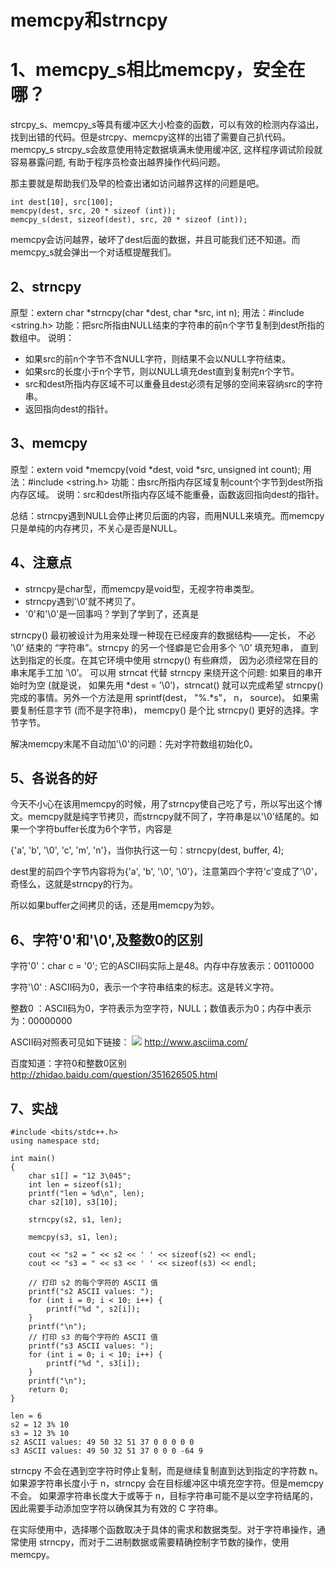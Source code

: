 # memcpy和strncpy

# 1、memcpy_s相比memcpy，安全在哪？
strcpy_s、memcpy_s等具有缓冲区大小检查的函数，可以有效的检测内存溢出，找到出错的代码。但是strcpy、memcpy这样的出错了需要自己扒代码。
memcpy_s strcpy_s会故意使用特定数据填满未使用缓冲区, 这样程序调试阶段就容易暴露问题, 有助于程序员检查出越界操作代码问题。

那主要就是帮助我们及早的检查出诸如访问越界这样的问题是吧。
```
int dest[10], src[100];
memcpy(dest, src, 20 * sizeof (int)); 
memcpy_s(dest, sizeof(dest), src, 20 * sizeof (int)); 
```
memcpy会访问越界，破坏了dest后面的数据，并且可能我们还不知道。而memcpy_s就会弹出一个对话框提醒我们。

## 2、strncpy 
原型：extern char *strncpy(char *dest, char *src, int n);
用法：#include <string.h>
功能：把src所指由NULL结束的字符串的前n个字节复制到dest所指的数组中。
说明：
- 如果src的前n个字节不含NULL字符，则结果不会以NULL字符结束。
- 如果src的长度小于n个字节，则以NULL填充dest直到复制完n个字节。
- src和dest所指内存区域不可以重叠且dest必须有足够的空间来容纳src的字符串。
- 返回指向dest的指针。

## 3、memcpy 
原型：extern void *memcpy(void *dest, void *src, unsigned int count);
用法：#include <string.h>
功能：由src所指内存区域复制count个字节到dest所指内存区域。
说明：src和dest所指内存区域不能重叠，函数返回指向dest的指针。

总结：strncpy遇到NULL会停止拷贝后面的内容，而用NULL来填充。而memcpy只是单纯的内存拷贝，不关心是否是NULL。

## 4、注意点
- strncpy是char型，而memcpy是void型，无视字符串类型。
- strncpy遇到'\0'就不拷贝了。
- '0'和'\0'是一回事吗？学到了学到了，还真是

strncpy() 最初被设计为用来处理一种现在已经废弃的数据结构——定长， 不必 ’\0’ 结束的 “字符串”。strncpy 的另一个怪癖是它会用多个 ’\0’ 填充短串， 直到达到指定的长度。在其它环境中使用 strncpy() 有些麻烦， 因为必须经常在目的串末尾手工加 ’\0’。
可以用 strncat 代替 strncpy 来绕开这个问题: 如果目的串开始时为空 (就是说， 如果先用 *dest = ’\0’)，strncat() 就可以完成希望 strncpy() 完成的事情。另外一个方法是用 sprintf(dest， "%.*s"， n， source)。
如果需要复制任意字节 (而不是字符串)， memcpy() 是个比 strncpy() 更好的选择。字节字节。

解决memcpy末尾不自动加'\0'的问题：先对字符数组初始化0。

## 5、各说各的好
今天不小心在该用memcpy的时候，用了strncpy使自己吃了亏，所以写出这个博文。memcpy就是纯字节拷贝，而strncpy就不同了，字符串是以'\0'结尾的。如果一个字符buffer长度为6个字节，内容是

{'a', 'b', '\0', 'c', 'm', 'n'}，当你执行这一句：strncpy(dest, buffer, 4);

dest里的前四个字节内容将为{'a', 'b', '\0', '\0'}，注意第四个字符'c'变成了'\0'，奇怪么，这就是strncpy的行为。

所以如果buffer之间拷贝的话，还是用memcpy为妙。

## 6、字符'0'和'\0',及整数0的区别
字符'0'：char c = '0';   它的ASCII码实际上是48。内存中存放表示：00110000

字符'\0' : ASCII码为0，表示一个字符串结束的标志。这是转义字符。

整数0 ：ASCII码为0，字符表示为空字符，NULL；数值表示为0；内存中表示为：00000000

ASCII码对照表可见如下链接：
![](http://www.asciima.com/img/ascii-Table.jpg)
http://www.asciima.com/

百度知道：字符0和整数0区别
http://zhidao.baidu.com/question/351626505.html

## 7、实战
```
#include <bits/stdc++.h>
using namespace std;

int main()
{
	char s1[] = "12 3\045";
	int len = sizeof(s1);
    printf("len = %d\n", len);
	char s2[10], s3[10];

	strncpy(s2, s1, len);
    
	memcpy(s3, s1, len);
    
	cout << "s2 = " << s2 << ' ' << sizeof(s2) << endl;
	cout << "s3 = " << s3 << ' ' << sizeof(s3) << endl;
    
    // 打印 s2 的每个字符的 ASCII 值
    printf("s2 ASCII values: ");
    for (int i = 0; i < 10; i++) {
        printf("%d ", s2[i]);
    }
    printf("\n");
    // 打印 s3 的每个字符的 ASCII 值
    printf("s3 ASCII values: ");
    for (int i = 0; i < 10; i++) {
        printf("%d ", s3[i]);
    }
    printf("\n");
	return 0;
}

len = 6
s2 = 12 3% 10
s3 = 12 3% 10
s2 ASCII values: 49 50 32 51 37 0 0 0 0 0
s3 ASCII values: 49 50 32 51 37 0 0 0 -64 9
```
strncpy 不会在遇到空字符时停止复制，而是继续复制直到达到指定的字符数 n。
如果源字符串长度小于 n，strncpy 会在目标缓冲区中填充空字符。但是memcpy不会。
如果源字符串长度大于或等于 n，目标字符串可能不是以空字符结尾的，因此需要手动添加空字符以确保其为有效的 C 字符串。

在实际使用中，选择哪个函数取决于具体的需求和数据类型。对于字符串操作，通常使用 strncpy，而对于二进制数据或需要精确控制字节数的操作，使用 memcpy。